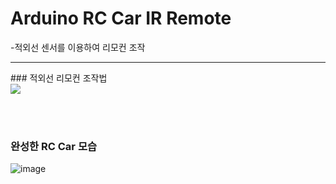 # Arduino RC Car IR Remote
-적외선 센서를 이용하여 리모컨 조작
<hr>
### 적외선 리모컨 조작법<br>
<img src="https://user-images.githubusercontent.com/67675422/121481434-16246d80-ca07-11eb-990b-9d726cd74eda.png">


<br><br>
### 완성한 RC Car 모습
![image](https://user-images.githubusercontent.com/67675422/121480764-65b66980-ca06-11eb-9f63-9b9954996b6b.png)
